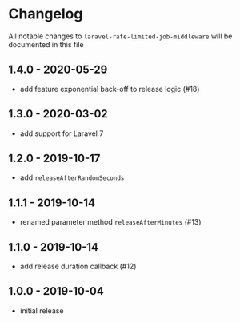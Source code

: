 # Changelog

All notable changes to `laravel-rate-limited-job-middleware` will be documented in this file

## 1.4.0 - 2020-05-29

- add feature exponential back-off to release logic (#18)

## 1.3.0 - 2020-03-02

- add support for Laravel 7

## 1.2.0 - 2019-10-17

- add `releaseAfterRandomSeconds`

## 1.1.1 - 2019-10-14

- renamed parameter method `releaseAfterMinutes` (#13)

## 1.1.0 - 2019-10-14

- add release duration callback (#12)

## 1.0.0 - 2019-10-04

- initial release
